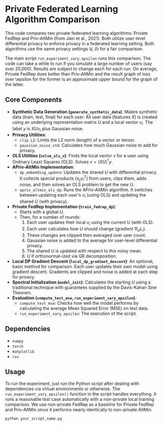 # Private Federated Learning Algorithm Comparison

This code compares two private federated learning algorithms: Private FedRep and Priv-AltMin (from Jain et al., 2021). Both utilize user-level differential privacy to enforce privacy in a federated learning setting. Both algorithms use the same privacy settings ($\epsilon, \delta$) for a fair comparison.

The main script `run_experiment_vary_epsilon` runs this comparison. The code can take a while to run if you simulate a large number of users (say over 20,000). Results are subject to change each for each run. On average, Private FedRep does better than Priv-AltMin and the result graph of loss over \epsilon for the former is an approximate upper bound for the graph of the latter.

## Core Components

* **Synthetic Data Generation (`generate_synthetic_data`)**: Makes synthetic data (train, test, final) for each user. All user data (features $X$) is created using an underlying representation matrix $U$ and a local vector $v_i$. The label $y$ is $X U v_i$ plus Gaussian noise.
* **Privacy Utilities**:
    * `clip_L2`: Limits the L2 norm (length) of a vector or tensor.
    * `gaussian_noise_std`: Calculates how much Gaussian noise to add for privacy.
* **OLS Utilities (`solve_ols_v`)**: Finds the local vector $v$ for a user using Ordinary Least Squares (OLS). Solves $v = (XU)^\dagger y$.
* **APriv-AltMin Implementation**:
    * `dp_embedding_update`: Updates the shared $U$ with differential privacy. It collects special products ($x_{ij}v_i^T$) from users, clips them, adds noise, and then solves an OLS problem to get the new $U$.
    * `apriv_altmin_ols_dp`: Runs the APriv-AltMin algorithm. It switches between updating each user's $v_i$ (using OLS) and updating the shared $U$ (with privacy).
* **Private FedRep Implementation (`train_fedrep_dp`)**:
    * Starts with a global $U$.
    * Then, for a number of rounds:
        1.  Each user updates their local $v_i$ using the current $U$ (with OLS).
        2.  Each user calculates how $U$ should change (gradient $\nabla_U L_i$).
        3.  These changes are clipped then averaged over user count.
        4.  Gaussian noise is added to the average for user-level differential privacy.
        5.  The shared $U$ is updated with respect to this noisy mean.
        6.  $U$ if orthonormal-ized via QR decomposition.
* **Local DP Gradient Descent (`local_dp_gradient_descent`)**: An optional, basic method for comparison. Each user updates their own model using gradient descent. Gradients are clipped and noise is added 
       at each step for privacy.
* **Spectral Initialization (`model_init`)**: Calculates the starting $U$ using a traditional technique with guarantees supplied by the Davis-Kahan Sine Theorem.
* **Evaluation (`compute_test_mse`, `run_experiment_vary_epsilon`)**:
    * `compute_test_mse`: Checks how well the model performs by calculating the average Mean Squared Error (MSE) on test data.
    * `run_experiment_vary_epsilon`: The execution of the script.

## Dependencies

* `numpy`
* `torch`
* `matplotlib`
* `csv`

## Usage

To run the experiment, just run the Python script after dealing with dependencies via virtual environments or otherwise.
The `run_experiment_vary_epsilon()` function in the script handles everything. It runs a reasonable test case automatically with a non-private local training comparison. We use non-private FedRep as a baseline
for Private FedRep and Priv-AltMin since it performs nearly identically to non-private AltMin.

```bash
python your_script_name.py
